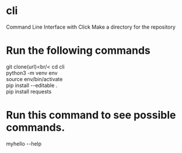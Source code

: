 # cli
Command Line Interface with Click
Make a directory for the repository

# Run the following commands
git clone(url)<br/<
cd cli<br/>
python3 -m venv env<br/>
source env/bin/activate<br/>
pip install --editable .<br/>
pip install requests<br/>

# Run this command to see possible commands.
myhello --help
